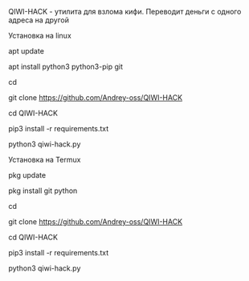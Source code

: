 QIWI-HACK - утилита для взлома кифи. Переводит деньги с одного адреса на другой

Установка на linux

apt update

apt install python3 python3-pip git

cd

git clone https://github.com/Andrey-oss/QIWI-HACK

cd QIWI-HACK

pip3 install -r requirements.txt

python3 qiwi-hack.py

Установка на Termux

pkg update

pkg install git python

cd

git clone https://github.com/Andrey-oss/QIWI-HACK

cd QIWI-HACK

pip3 install -r requirements.txt

python3 qiwi-hack.py
